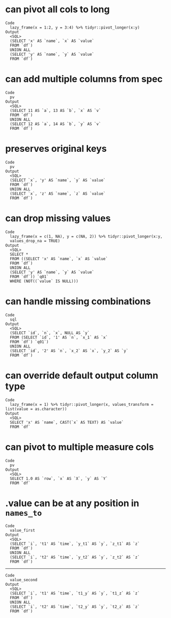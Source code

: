 # can pivot all cols to long

    Code
      lazy_frame(x = 1:2, y = 3:4) %>% tidyr::pivot_longer(x:y)
    Output
      <SQL>
      (SELECT 'x' AS `name`, `x` AS `value`
      FROM `df`)
      UNION ALL
      (SELECT 'y' AS `name`, `y` AS `value`
      FROM `df`)

# can add multiple columns from spec

    Code
      pv
    Output
      <SQL>
      (SELECT 11 AS `a`, 13 AS `b`, `x` AS `v`
      FROM `df`)
      UNION ALL
      (SELECT 12 AS `a`, 14 AS `b`, `y` AS `v`
      FROM `df`)

# preserves original keys

    Code
      pv
    Output
      <SQL>
      (SELECT `x`, 'y' AS `name`, `y` AS `value`
      FROM `df`)
      UNION ALL
      (SELECT `x`, 'z' AS `name`, `z` AS `value`
      FROM `df`)

# can drop missing values

    Code
      lazy_frame(x = c(1, NA), y = c(NA, 2)) %>% tidyr::pivot_longer(x:y,
      values_drop_na = TRUE)
    Output
      <SQL>
      SELECT *
      FROM ((SELECT 'x' AS `name`, `x` AS `value`
      FROM `df`)
      UNION ALL
      (SELECT 'y' AS `name`, `y` AS `value`
      FROM `df`)) `q01`
      WHERE (NOT((`value` IS NULL)))

# can handle missing combinations

    Code
      sql
    Output
      <SQL>
      (SELECT `id`, `n`, `x`, NULL AS `y`
      FROM (SELECT `id`, '1' AS `n`, `x_1` AS `x`
      FROM `df`) `q01`)
      UNION ALL
      (SELECT `id`, '2' AS `n`, `x_2` AS `x`, `y_2` AS `y`
      FROM `df`)

# can override default output column type

    Code
      lazy_frame(x = 1) %>% tidyr::pivot_longer(x, values_transform = list(value = as.character))
    Output
      <SQL>
      SELECT 'x' AS `name`, CAST(`x` AS TEXT) AS `value`
      FROM `df`

# can pivot to multiple measure cols

    Code
      pv
    Output
      <SQL>
      SELECT 1.0 AS `row`, `x` AS `X`, `y` AS `Y`
      FROM `df`

# .value can be at any position in `names_to`

    Code
      value_first
    Output
      <SQL>
      (SELECT `i`, 't1' AS `time`, `y_t1` AS `y`, `z_t1` AS `z`
      FROM `df`)
      UNION ALL
      (SELECT `i`, 't2' AS `time`, `y_t2` AS `y`, `z_t2` AS `z`
      FROM `df`)

---

    Code
      value_second
    Output
      <SQL>
      (SELECT `i`, 't1' AS `time`, `t1_y` AS `y`, `t1_z` AS `z`
      FROM `df`)
      UNION ALL
      (SELECT `i`, 't2' AS `time`, `t2_y` AS `y`, `t2_z` AS `z`
      FROM `df`)

